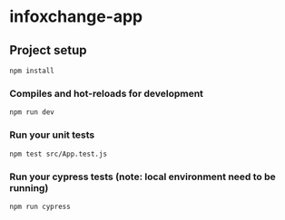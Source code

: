 # infoxchange-app

## Project setup
```
npm install
```

### Compiles and hot-reloads for development
```
npm run dev
```

### Run your unit tests
```
npm test src/App.test.js
```

### Run your cypress tests (note: local environment need to be running)
```
npm run cypress
```
